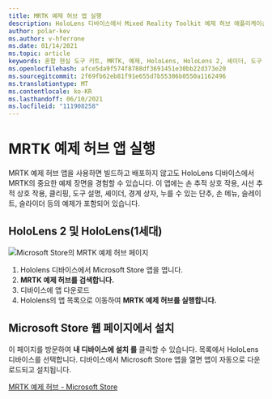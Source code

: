 ```yaml
---
title: MRTK 예제 허브 앱 실행
description: HoloLens 디바이스에서 Mixed Reality Toolkit 예제 허브 애플리케이션을 로드하고 사용하는 방법을 알아봅니다.
author: polar-kev
ms.author: v-hferrone
ms.date: 01/14/2021
ms.topic: article
keywords: 혼합 현실 도구 키트, MRTK, 예제, HoloLens, HoloLens 2, 셰이더, 도구 설명, 손 상호 작용, 클리핑, 경계 상자, 단추, 손 메뉴, 슬레이트, 슬라이더
ms.openlocfilehash: afce5da9f574f8788df3691451e30bb22d373e20
ms.sourcegitcommit: 2f69fb62eb81f91e655d7b55306b0550a1162496
ms.translationtype: MT
ms.contentlocale: ko-KR
ms.lasthandoff: 06/10/2021
ms.locfileid: "111908258"
---
```

# <a name="running-the-mrtk-examples-hub-app"></a>MRTK 예제 허브 앱 실행

MRTK 예제 허브 앱을 사용하면 빌드하고 배포하지 않고도 HoloLens 디바이스에서 MRTK의 중요한 예제 장면을 경험할 수 있습니다. 이 앱에는 손 추적 상호 작용, 시선 추적 상호 작용, 클리핑, 도구 설명, 셰이더, 경계 상자, 누를 수 있는 단추, 손 메뉴, 슬레이트, 슬라이더 등의 예제가 포함되어 있습니다.

## <a name="hololens-2-and-hololens-1st-gen"></a>HoloLens 2 및 HoloLens(1세대)
![Microsoft Store의 MRTK 예제 허브 페이지](features/images/examples-hub/ExamplesHubStore.jpg)

1. Hololens 디바이스에서 Microsoft Store 앱을 엽니다.
2. **MRTK 예제 허브를 검색합니다.**
3. 디바이스에 앱 다운로드
4. Hololens의 앱 목록으로 이동하여 **MRTK 예제 허브를 실행합니다.**

## <a name="install-from-the-microsoft-store-web-page"></a>Microsoft Store 웹 페이지에서 설치

이 페이지를 방문하여 **내 디바이스에 설치 를** 클릭할 수 있습니다. 목록에서 HoloLens 디바이스를 선택합니다. 디바이스에서 Microsoft Store 앱을 열면 앱이 자동으로 다운로드되고 설치됩니다.

[MRTK 예제 허브 - Microsoft Store](https://www.microsoft.com/p/mrtk-examples-hub/9mv8c39l2sj4)

